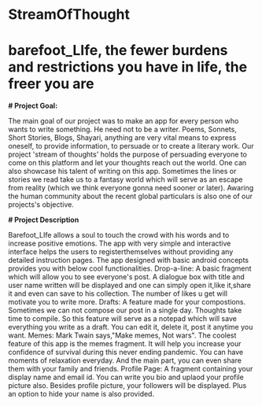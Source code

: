 # StreamOfThought
# barefoot_LIfe, the fewer burdens and restrictions you have in life, the freer you are
<b> # **Project Goal:** </b>

The main goal of our project was to make an app for every person who wants to write something. He need not to be a writer. Poems, Sonnets,
Short Stories, Blogs, Shayari, anything are very vital means to express oneself, to provide information, to persuade or to create a literary 
work. Our project 'stream of thoughts' holds the purpose of persuading everyone to come on this platform and let your thoughts reach out the
world. One can also showcase his talent of writing on this app. Sometimes the lines or stories we read take us to a fantasy world which will
serve as an escape from reality (which we think everyone gonna need sooner or later). Awaring the human community about the recent global 
particulars is also one of our projects's objective.

<b> # **Project Description** </b>

Barefoot_LIfe allows a soul to touch the crowd with his words and to increase positive emotions. The app with very simple and interactive interface
helps the users to registerthemselves without providing any detailed instruction pages. The app designed with basic android concepts provides you 
with below cool functionalities.
<b> </b>
Drop-a-line:  A basic fragment which will allow you to see everyone's post. A dialogue box with title and user name written will be displayed
	            and one can simply open it,like it,share it and even can save to his collection. The number of likes u get will motivate you to
	            write more.
		    <b> </b> 
Drafts:       A feature made for your compostions. Sometimes we can not compose our post in a single day. Thoughts take time to compile. So this feature
              will serve as a notepad which will save everything you write as a draft. You can edit it, delete it, post it anytime you want.
Memes:        Mark Twain says,"Make memes, Not wars". The coolest feature of this app is the memes fragment. It will help you increase your confidence 
              of survival during this never ending pandemic. You can have moments of relaxation everyday. And the main part, you can even share them with your
              family and friends.
Profile Page: A fragment containing your display name and email id. You can write you bio and uplaod your profile picture also. Besides profile
	            picture, your followers will be displayed. Plus an option to hide your name is also provided.



